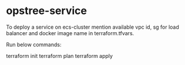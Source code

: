 # opstree-service

To deploy a service on ecs-cluster mention available vpc id, sg for load balancer and docker image name in terraform.tfvars.

Run below commands:

terraform init
terraform plan
terraform apply
